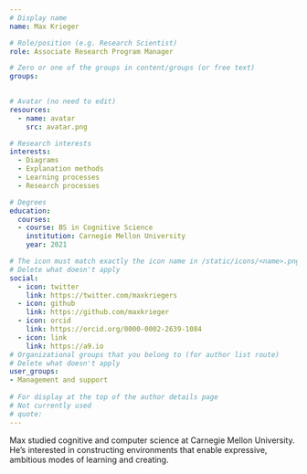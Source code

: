 ```yaml
---
# Display name
name: Max Krieger

# Role/position (e.g. Research Scientist)
role: Associate Research Program Manager

# Zero or one of the groups in content/groups (or free text)
groups:
  

# Avatar (no need to edit)
resources:
  - name: avatar
    src: avatar.png

# Research interests
interests:
  - Diagrams
  - Explanation methods
  - Learning processes
  - Research processes

# Degrees
education:
  courses:
  - course: BS in Cognitive Science
    institution: Carnegie Mellon University
    year: 2021

# The icon must match exactly the icon name in /static/icons/<name>.png
# Delete what doesn't apply
social:
  - icon: twitter
    link: https://twitter.com/maxkriegers
  - icon: github
    link: https://github.com/maxkrieger
  - icon: orcid
    link: https://orcid.org/0000-0002-2639-1084
  - icon: link
    link: https://a9.io  
# Organizational groups that you belong to (for author list route)
# Delete what doesn't apply
user_groups:
- Management and support
  
# For display at the top of the author details page
# Not currently used
# quote:
---
```


Max studied cognitive and computer science at Carnegie Mellon University. He’s interested in constructing environments that enable expressive, ambitious modes of learning and creating.
